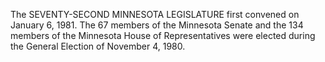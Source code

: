 The SEVENTY-SECOND MINNESOTA LEGISLATURE first convened on January 6, 1981. The 67 members of the Minnesota Senate and the 134 members of the Minnesota House of Representatives were elected during the General Election of November 4, 1980.
